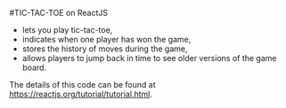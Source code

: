 #TIC-TAC-TOE on ReactJS

- lets you play tic-tac-toe,
- indicates when one player has won the game,
- stores the history of moves during the game,
- allows players to jump back in time to see older versions of the game board.


The details of this code can be found at https://reactjs.org/tutorial/tutorial.html.